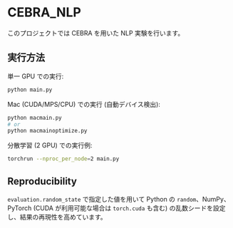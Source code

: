 # CEBRA_NLP

このプロジェクトでは CEBRA を用いた NLP 実験を行います。

## 実行方法

単一 GPU での実行:

```bash
python main.py
```

Mac (CUDA/MPS/CPU) での実行 (自動デバイス検出):

```bash
python macmain.py
# or
python macmainoptimize.py
```

分散学習 (2 GPU) での実行例:

```bash
torchrun --nproc_per_node=2 main.py
```

## Reproducibility

`evaluation.random_state` で指定した値を用いて Python の `random`、NumPy、PyTorch (CUDA が利用可能な場合は `torch.cuda` も含む) の乱数シードを設定し、結果の再現性を高めています。
